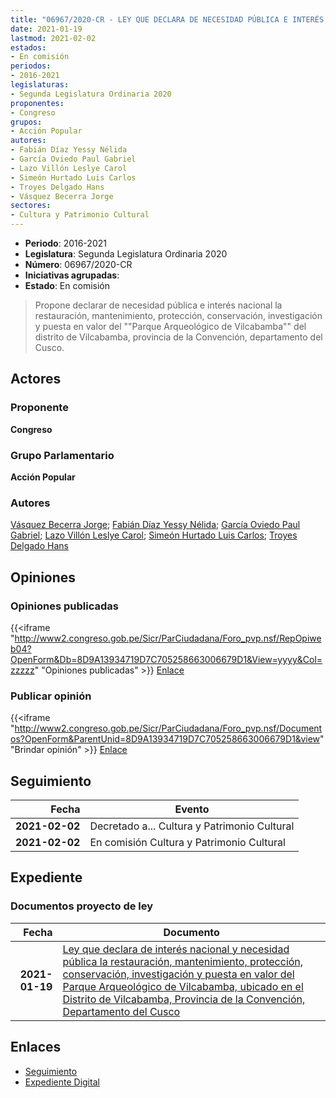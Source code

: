 ```yaml
---
title: "06967/2020-CR - LEY QUE DECLARA DE NECESIDAD PÚBLICA E INTERÉS NACIONAL LA RESTAURACIÓN, MANTENIMIENTO, PROTECCIÓN, CONSERVACIÓN, INVESTIGACIÓN Y PUESTA EN VALOR DEL 'PARQUE ARQUEOLÓGICO DE VILCABAMBA', UBICADO EN EL DISTRITO DE VILCABAMBA, PROVINCIA DE LA CONVENCIÓN, DEPARTAMENTO DEL CUSCO"
date: 2021-01-19
lastmod: 2021-02-02
estados:
- En comisión
periodos:
- 2016-2021
legislaturas:
- Segunda Legislatura Ordinaria 2020
proponentes:
- Congreso
grupos:
- Acción Popular
autores:
- Fabián Díaz Yessy Nélida
- García Oviedo Paul Gabriel
- Lazo Villón Leslye Carol
- Simeón Hurtado Luis Carlos
- Troyes Delgado Hans
- Vásquez Becerra Jorge
sectores:
- Cultura y Patrimonio Cultural
---
```

- **Periodo**: 2016-2021
- **Legislatura**: Segunda Legislatura Ordinaria 2020
- **Número**: 06967/2020-CR
- **Iniciativas agrupadas**: 
- **Estado**: En comisión

> Propone declarar de necesidad pública e interés nacional la restauración, mantenimiento, protección, conservación, investigación y puesta en valor del ""Parque Arqueológico de Vilcabamba"" del distrito de Vilcabamba, provincia de la Convención, departamento del Cusco.


## Actores

### Proponente

**Congreso**

### Grupo Parlamentario

**Acción Popular**

### Autores

[Vásquez Becerra Jorge](mailto:mailto:jvasquezb@congreso.gob.pe); [Fabián Díaz Yessy Nélida](mailto:mailto:yfabian@congreso.gob.pe); [García Oviedo Paul Gabriel](mailto:mailto:pgarcia@congreso.gob.pe); [Lazo Villón Leslye Carol](mailto:mailto:llazo@congreso.gob.pe); [Simeón Hurtado Luis Carlos](mailto:mailto:lsimeon@congreso.gob.pe); [Troyes Delgado Hans](mailto:mailto:htroyes@congreso.gob.pe)

## Opiniones

### Opiniones publicadas

{{<iframe "http://www2.congreso.gob.pe/Sicr/ParCiudadana/Foro_pvp.nsf/RepOpiweb04?OpenForm&Db=8D9A13934719D7C705258663006679D1&View=yyyy&Col=zzzzz" "Opiniones publicadas" >}}
[Enlace](http://www2.congreso.gob.pe/Sicr/ParCiudadana/Foro_pvp.nsf/RepOpiweb04?OpenForm&Db=8D9A13934719D7C705258663006679D1&View=yyyy&Col=zzzzz)

### Publicar opinión

{{<iframe "http://www2.congreso.gob.pe/Sicr/ParCiudadana/Foro_pvp.nsf/Documentos?OpenForm&ParentUnid=8D9A13934719D7C705258663006679D1&view" "Brindar opinión" >}}
[Enlace](http://www2.congreso.gob.pe/Sicr/ParCiudadana/Foro_pvp.nsf/Documentos?OpenForm&ParentUnid=8D9A13934719D7C705258663006679D1&view)


## Seguimiento

| Fecha | Evento |
|------:|--------|
| **2021-02-02** | Decretado a... Cultura y Patrimonio Cultural |
| **2021-02-02** | En comisión Cultura y Patrimonio Cultural |

## Expediente

### Documentos proyecto de ley

| Fecha | Documento |
|------:|-----------|
| **2021-01-19** | [Ley que declara de interés nacional y necesidad pública la restauración, mantenimiento, protección, conservación, investigación y puesta en valor del Parque Arqueológico de Vilcabamba, ubicado en el Distrito de Vilcabamba, Provincia de la Convención, Departamento del Cusco](http://www.leyes.congreso.gob.pe/Documentos/2016_2021/Proyectos_de_Ley_y_de_Resoluciones_Legislativas/PL06967-20210119.pdf) |

## Enlaces

- [Seguimiento](http://www2.congreso.gob.pe/Sicr/TraDocEstProc/CLProLey2016.nsf/f7fff46988ca05b1052578e100829cc7/97150b3617981f92052586630075c325?OpenDocument)
- [Expediente Digital](http://www2.congreso.gob.pe/Sicr/TraDocEstProc/Expvirt_2011.nsf/visbusqptramdoc1621/06967?opendocument)

